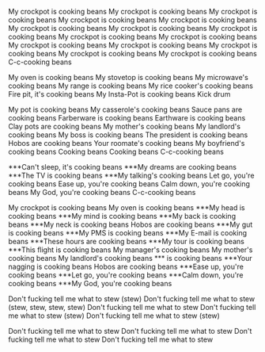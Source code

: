 My crockpot is cooking beans
My crockpot is cooking beans 
My crockpot is cooking beans 
My crockpot is cooking beans 
My crockpot is cooking beans 
My crockpot is cooking beans 
My crockpot is cooking beans 
My crockpot is cooking beans 
My crockpot is cooking beans 
My crockpot is cooking beans 
My crockpot is cooking beans 
My crockpot is cooking beans 
My crockpot is cooking beans 
My crockpot is cooking beans 
My crockpot is cooking beans 
C-c-cooking beans

My oven is cooking beans
My stovetop is cooking beans
My microwave's cooking beans
My range is cooking beans
My rice cooker's cooking beans
Fire pit, it's cooking beans
My Insta-Pot is cooking beans
Kick drum

My pot is cooking beans
My casserole's cooking beans
Sauce pans are cooking beans
Farberware is cooking beans
Earthware is cooking beans
Clay pots are cooking beans
My mother's cooking beans
My landlord's cooking beans
My boss is cooking beans 
The president is cooking beans
Hobos are cooking beans
Your roomate's cooking beans
My boyfriend's cooking beans
Cooking beans
Cooking beans
C-c-cooking beans

***Can't sleep, it's cooking beans
***My dreams are cooking beans
***The TV is cooking beans
***My talking's cooking beans
Let go, you're cooking beans
Ease up, you're cooking beans
Calm down, you're cooking beans
My God, you're cooking beans
C-c-cooking beans

My crockpot is cooking beans
My oven is cooking beans
***My head is cooking beans
***My mind is cooking beans
***My back is cooking beans
***My neck is cooking beans
Hobos are cooking beans
***My gut is cooking beans
***My PMS is cooking beans
***My E-mail is cooking beans
***These hours are cooking beans
***My tour is cooking beans
***This flight is cooking beans
My manager's cooking beans
My mother's cooking beans
My landlord's cooking beans
*** is cooking beans
***Your nagging is cooking beans
Hobos are cooking beans
***Ease up, you're cooking beans
***Let go, you're cooking beans
***Calm down, you're cooking beans
***My God, you're cooking beans

Don't fucking tell me what to stew (stew)
Don't fucking tell me what to stew (stew, stew, stew, stew)
Don't fucking tell me what to stew
Don't fucking tell me what to stew (stew) 
Don't fucking tell me what to stew (stew)

Don't fucking tell me what to stew
Don't fucking tell me what to stew
Don't fucking tell me what to stew
Don't fucking tell me what to stew